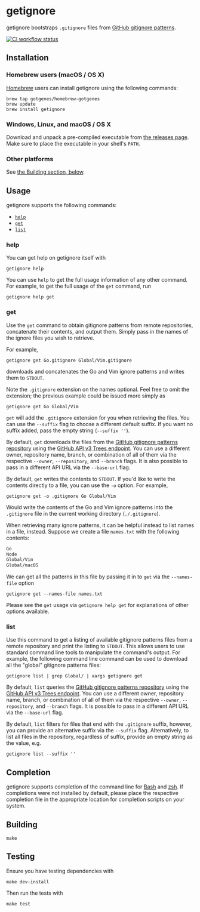 # getignore

getignore bootstraps `.gitignore` files from [GitHub gitignore patterns](https://github.com/github/gitignore).

[![CI workflow status](https://github.com/gotgenes/getignore/actions/workflows/ci.yaml/badge.svg)](https://github.com/gotgenes/getignore/actions/workflows/ci.yaml)


## Installation

### Homebrew users (macOS / OS X)

[Homebrew](http://brew.sh) users can install getignore using the following commands:

```shell
brew tap gotgenes/homebrew-gotgenes
brew update
brew install getignore
```

### Windows, Linux, and macOS / OS X

Download and unpack a pre-compiled executable from [the releases page](https://github.com/gotgenes/getignore/releases).
Make sure to place the executable in your shell's `PATH`.


### Other platforms

See [the Building section, below](#building).


## Usage

getignore supports the following commands:

* [`help`](#help)
* [`get`](#get)
* [`list`](#list)


### help

You can get help on getignore itself with

```shell
getignore help
```

You can use `help` to get the full usage information of any other command. For example, to get the full usage of the `get` command, run

```shell
getignore help get
```

### get

Use the `get` command to obtain gitignore patterns from remote repositories, concatenate their contents, and output them.
Simply pass in the names of the ignore files you wish to retrieve.

For example,

```shell
getignore get Go.gitignore Global/Vim.gitignore
```

downloads and concatenates the Go and Vim ignore patterns and writes them to `STDOUT`.

Note the `.gitignore` extension on the names optional.
Feel free to omit the extension; the previous example could be issued more simply as

```shell
getignore get Go Global/Vim
```

`get` will add the `.gitignore` extension for you when retrieving the files.
You can use the `--suffix` flag to choose a different default suffix.
If you want no suffix added, pass the empty string (`--suffix ''`).

By default, `get` downloads the files from the [GitHub gitignore patterns repository](https://github.com/github/gitignore) using the [GitHub API v3 Trees endpoint](https://developer.github.com/v3/git/trees/).
You can use a different owner, repository name, branch, or combination of all of them via the respective `--owner`, `--repository`, and `--branch` flags.
It is also possible to pass in a different API URL via the `--base-url` flag.

By default, `get` writes the contents to `STDOUT`.
If you'd like to write the contents directly to a file, you can use the `-o` option.
For example,

```shell
getignore get -o .gitignore Go Global/Vim
```

Would write the contents of the Go and Vim ignore patterns into the `.gitignore` file in the current working directory (`./.gitignore`).

When retrieving many ignore patterns, it can be helpful instead to list names in a file, instead.
Suppose we create a file `names.txt` with the following contents:

```txt
Go
Node
Global/Vim
Global/macOS
```

We can get all the patterns in this file by passing it in to `get` via the `--names-file` option

```shell
getignore get --names-file names.txt
```

Please see the `get` usage via `getignore help get` for explanations of other options available.


### list

Use this command to get a listing of available gitignore patterns files from a remote repository and print the listing to `STDOUT`.
This allows users to use standard command line tools to manipulate the command's output.
For example, the following command line command can be used to download all the "global" gitignore patterns files:

```
getignore list | grep Global/ | xargs getignore get
```

By default, `list` queries the [GitHub gitignore patterns repository](https://github.com/github/gitignore) using the [GitHub API v3 Trees endpoint](https://developer.github.com/v3/git/trees/).
You can use a different owner, repository name, branch, or combination of all of them via the respective `--owner`, `--repository`, and `--branch` flags.
It is possible to pass in a different API URL via the `--base-url` flag.

By default, `list` filters for files that end with the `.gitignore` suffix, however, you can provide an alternative suffix via the `--suffix` flag.
Alternatively, to list all files in the repository, regardless of suffix, provide an empty string as the value, e.g.

```
getignore list --suffix ''
```


## Completion

getignore supports completion of the command line for [Bash](completions/bash/getignore-completion.bash) and [zsh](completions/zsh/_getignore). If completions were not installed by default, please place the respective completion file in the appropriate location for completion scripts on your system.


## Building

```shell
make
```


## Testing

Ensure you have testing dependencies with

```shell
make dev-install
```

Then run the tests with

```shell
make test
```
